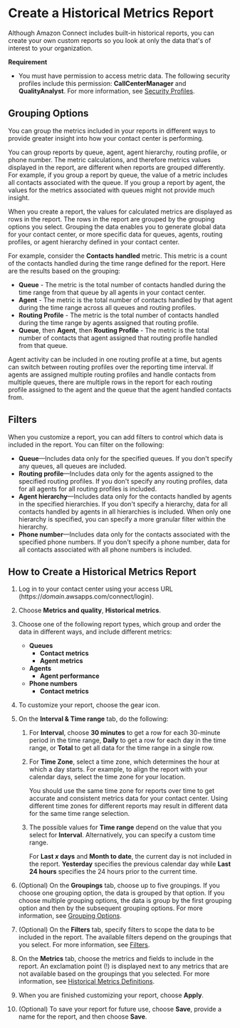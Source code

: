 # Create a Historical Metrics Report<a name="create-historical-metrics-report"></a>

Although Amazon Connect includes built\-in historical reports, you can create your own custom reports so you look at only the data that's of interest to your organization\. 

**Requirement**
+ You must have permission to access metric data\. The following security profiles include this permission: **CallCenterManager** and **QualityAnalyst**\. For more information, see [Security Profiles](connect-security-profiles.md)\.

## Grouping Options<a name="historical-metrics-groupings"></a>

You can group the metrics included in your reports in different ways to provide greater insight into how your contact center is performing\.

You can group reports by queue, agent, agent hierarchy, routing profile, or phone number\. The metric calculations, and therefore metrics values displayed in the report, are different when reports are grouped differently\. For example, if you group a report by queue, the value of a metric includes all contacts associated with the queue\. If you group a report by agent, the values for the metrics associated with queues might not provide much insight\.

When you create a report, the values for calculated metrics are displayed as rows in the report\. The rows in the report are grouped by the grouping options you select\. Grouping the data enables you to generate global data for your contact center, or more specific data for queues, agents, routing profiles, or agent hierarchy defined in your contact center\.

For example, consider the **Contacts handled** metric\. This metric is a count of the contacts handled during the time range defined for the report\. Here are the results based on the grouping:
+ **Queue** \- The metric is the total number of contacts handled during the time range from that queue by all agents in your contact center\.
+ **Agent** \- The metric is the total number of contacts handled by that agent during the time range across all queues and routing profiles\.
+ **Routing Profile** \- The metric is the total number of contacts handled during the time range by agents assigned that routing profile\.
+ **Queue**, then **Agent**, then **Routing Profile** \- The metric is the total number of contacts that agent assigned that routing profile handled from that queue\.

Agent activity can be included in one routing profile at a time, but agents can switch between routing profiles over the reporting time interval\. If agents are assigned multiple routing profiles and handle contacts from multiple queues, there are multiple rows in the report for each routing profile assigned to the agent and the queue that the agent handled contacts from\.

## Filters<a name="historical-metrics-filters"></a>

When you customize a report, you can add filters to control which data is included in the report\. You can filter on the following:
+ **Queue**—Includes data only for the specified queues\. If you don't specify any queues, all queues are included\.
+ **Routing profile**—Includes data only for the agents assigned to the specified routing profiles\. If you don't specify any routing profiles, data for all agents for all routing profiles is included\.
+ **Agent hierarchy**—Includes data only for the contacts handled by agents in the specified hierarchies\. If you don't specify a hierarchy, data for all contacts handled by agents in all hierarchies is included\. When only one hierarchy is specified, you can specify a more granular filter within the hierarchy\.
+ **Phone number**—Includes data only for the contacts associated with the specified phone numbers\. If you don't specify a phone number, data for all contacts associated with all phone numbers is included\.

## How to Create a Historical Metrics Report<a name="historical-reports-howto-create"></a>

1. Log in to your contact center using your access URL \(https://*domain*\.awsapps\.com/connect/login\)\.

1. Choose **Metrics and quality**, **Historical metrics**\.

1. Choose one of the following report types, which group and order the data in different ways, and include different metrics:
   + **Queues**
     + **Contact metrics**
     + **Agent metrics**
   + **Agents**
     + **Agent performance**
   + **Phone numbers**
     + **Contact metrics**

1. To customize your report, choose the gear icon\.

1. On the **Interval & Time range** tab, do the following:

   1. For **Interval**, choose **30 minutes** to get a row for each 30\-minute period in the time range, **Daily** to get a row for each day in the time range, or **Total** to get all data for the time range in a single row\.

   1. For **Time Zone**, select a time zone, which determines the hour at which a day starts\. For example, to align the report with your calendar days, select the time zone for your location\.

      You should use the same time zone for reports over time to get accurate and consistent metrics data for your contact center\. Using different time zones for different reports may result in different data for the same time range selection\.

   1. The possible values for **Time range** depend on the value that you select for **Interval**\. Alternatively, you can specify a custom time range\.

      For **Last *x* days** and **Month to date**, the current day is not included in the report\. **Yesterday** specifies the previous calendar day while **Last 24 hours** specifies the 24 hours prior to the current time\.

1. \(Optional\) On the **Groupings** tab, choose up to five groupings\. If you choose one grouping option, the data is grouped by that option\. If you choose multiple grouping options, the data is group by the first grouping option and then by the subsequent grouping options\. For more information, see [Grouping Options](#historical-metrics-groupings)\.

1. \(Optional\) On the **Filters** tab, specify filters to scope the data to be included in the report\. The available filters depend on the groupings that you select\. For more information, see [Filters](#historical-metrics-filters)\.

1. On the **Metrics** tab, choose the metrics and fields to include in the report\. An exclamation point \(\!\) is displayed next to any metrics that are not available based on the groupings that you selected\. For more information, see [Historical Metrics Definitions](historical-metrics-definitions.md)\.

1. When you are finished customizing your report, choose **Apply**\.

1. \(Optional\) To save your report for future use, choose **Save**, provide a name for the report, and then choose **Save**\.